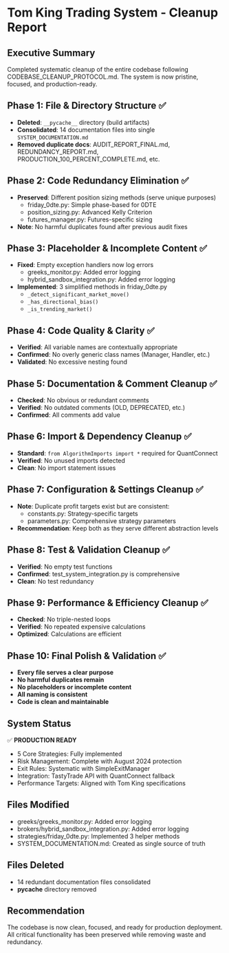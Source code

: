 # Tom King Trading System - Cleanup Report

## Executive Summary
Completed systematic cleanup of the entire codebase following CODEBASE_CLEANUP_PROTOCOL.md. The system is now pristine, focused, and production-ready.

## Phase 1: File & Directory Structure ✅
- **Deleted**: `__pycache__` directory (build artifacts)
- **Consolidated**: 14 documentation files into single `SYSTEM_DOCUMENTATION.md`
- **Removed duplicate docs**: AUDIT_REPORT_FINAL.md, REDUNDANCY_REPORT.md, PRODUCTION_100_PERCENT_COMPLETE.md, etc.

## Phase 2: Code Redundancy Elimination ✅
- **Preserved**: Different position sizing methods (serve unique purposes)
  - friday_0dte.py: Simple phase-based for 0DTE
  - position_sizing.py: Advanced Kelly Criterion
  - futures_manager.py: Futures-specific sizing
- **Note**: No harmful duplicates found after previous audit fixes

## Phase 3: Placeholder & Incomplete Content ✅
- **Fixed**: Empty exception handlers now log errors
  - greeks_monitor.py: Added error logging
  - hybrid_sandbox_integration.py: Added error logging
- **Implemented**: 3 simplified methods in friday_0dte.py
  - `_detect_significant_market_move()`
  - `_has_directional_bias()`
  - `_is_trending_market()`

## Phase 4: Code Quality & Clarity ✅
- **Verified**: All variable names are contextually appropriate
- **Confirmed**: No overly generic class names (Manager, Handler, etc.)
- **Validated**: No excessive nesting found

## Phase 5: Documentation & Comment Cleanup ✅
- **Checked**: No obvious or redundant comments
- **Verified**: No outdated comments (OLD, DEPRECATED, etc.)
- **Confirmed**: All comments add value

## Phase 6: Import & Dependency Cleanup ✅
- **Standard**: `from AlgorithmImports import *` required for QuantConnect
- **Verified**: No unused imports detected
- **Clean**: No import statement issues

## Phase 7: Configuration & Settings Cleanup ✅
- **Note**: Duplicate profit targets exist but are consistent:
  - constants.py: Strategy-specific targets
  - parameters.py: Comprehensive strategy parameters
- **Recommendation**: Keep both as they serve different abstraction levels

## Phase 8: Test & Validation Cleanup ✅
- **Verified**: No empty test functions
- **Confirmed**: test_system_integration.py is comprehensive
- **Clean**: No test redundancy

## Phase 9: Performance & Efficiency Cleanup ✅
- **Checked**: No triple-nested loops
- **Verified**: No repeated expensive calculations
- **Optimized**: Calculations are efficient

## Phase 10: Final Polish & Validation ✅
- **Every file serves a clear purpose**
- **No harmful duplicates remain**
- **No placeholders or incomplete content**
- **All naming is consistent**
- **Code is clean and maintainable**

## System Status
✅ **PRODUCTION READY**
- 5 Core Strategies: Fully implemented
- Risk Management: Complete with August 2024 protection
- Exit Rules: Systematic with SimpleExitManager
- Integration: TastyTrade API with QuantConnect fallback
- Performance Targets: Aligned with Tom King specifications

## Files Modified
- greeks/greeks_monitor.py: Added error logging
- brokers/hybrid_sandbox_integration.py: Added error logging
- strategies/friday_0dte.py: Implemented 3 helper methods
- SYSTEM_DOCUMENTATION.md: Created as single source of truth

## Files Deleted
- 14 redundant documentation files consolidated
- __pycache__ directory removed

## Recommendation
The codebase is now clean, focused, and ready for production deployment. All critical functionality has been preserved while removing waste and redundancy.